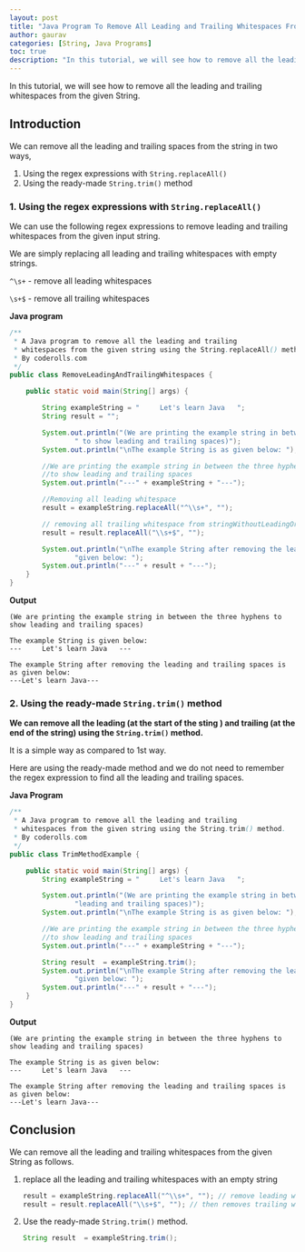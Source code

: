 ```yaml
---
layout: post  
title: "Java Program To Remove All Leading and Trailing Whitespaces From The Given String."  
author: gaurav  
categories: [String, Java Programs]  
toc: true
description: "In this tutorial, we will see how to remove all the leading and trailing whitespaces from the given String."
---
```


In this tutorial, we will see how to remove all the leading and trailing whitespaces from the given String.

## Introduction

We can remove all the leading and trailing spaces from the string in two ways,

1. Using the regex expressions with `String.replaceAll()`
2. Using the ready-made `String.trim()` method

### 1. Using the regex expressions with `String.replaceAll()`

We can use the following regex expressions to remove leading and trailing whitespaces from the given input string.

We are simply replacing all leading and trailing whitespaces with empty strings.

`^\s+` - remove all leading whitespaces

`\s+$` - remove all trailing whitespaces

**Java program**

```java
/**
 * A Java program to remove all the leading and trailing
 * whitespaces from the given string using the String.replaceAll() method.
 * By coderolls.com
 */
public class RemoveLeadingAndTrailingWhitespaces {

    public static void main(String[] args) {

        String exampleString = "     Let's learn Java   ";
        String result = "";

        System.out.println("(We are printing the example string in between the three hyphens" +
                " to show leading and trailing spaces)");
        System.out.println("\nThe example String is as given below: ");

        //We are printing the example string in between the three hyphens
        //to show leading and trailing spaces
        System.out.println("---" + exampleString + "---");

        //Removing all leading whitespace
        result = exampleString.replaceAll("^\\s+", "");

        // removing all trailing whitespace from stringWithoutLeadingOrTrailingSpaces
        result = result.replaceAll("\\s+$", "");

        System.out.println("\nThe example String after removing the leading and trailing spaces is as " +
                "given below: ");
        System.out.println("---" + result + "---");
    }
}
```

**Output**

```
(We are printing the example string in between the three hyphens to show leading and trailing spaces)

The example String is given below: 
---     Let's learn Java   ---

The example String after removing the leading and trailing spaces is as given below: 
---Let's learn Java---
```

### 2. Using the ready-made `String.trim()` method

**We can remove all the leading (at the start of the sting ) and trailing (at the end of the string) using the `String.trim()` method.**

It is a simple way as compared to 1st way.

Here are using the ready-made method and we do not need to remember the regex expression to find all the leading and trailing spaces.

**Java Program**

```java
/**
 * A Java program to remove all the leading and trailing
 * whitespaces from the given string using the String.trim() method.
 * By coderolls.com
 */
public class TrimMethodExample {

    public static void main(String[] args) {
        String exampleString = "     Let's learn Java   ";

        System.out.println("(We are printing the example string in between the three hyphens to show " +
                "leading and trailing spaces)");
        System.out.println("\nThe example String is as given below: ");

        //We are printing the example string in between the three hyphens 
        //to show leading and trailing spaces
        System.out.println("---" + exampleString + "---");

        String result  = exampleString.trim();
        System.out.println("\nThe example String after removing the leading and trailing spaces is as " +
                "given below: ");
        System.out.println("---" + result + "---");
    }
}

```

**Output**

```
(We are printing the example string in between the three hyphens to show leading and trailing spaces)

The example String is as given below: 
---     Let's learn Java   ---

The example String after removing the leading and trailing spaces is as given below: 
---Let's learn Java---
```

## Conclusion

We can remove all the leading and trailing whitespaces from the given String as follows.

1. replace all the leading and trailing whitespaces with an empty string
   ```java
   result = exampleString.replaceAll("^\\s+", ""); // remove leading whitespaces
   result = result.replaceAll("\\s+$", ""); // then removes trailing whitespaces
   ```

2. Use the ready-made `String.trim()` method.
   ```java
   String result  = exampleString.trim();
   ```

   
